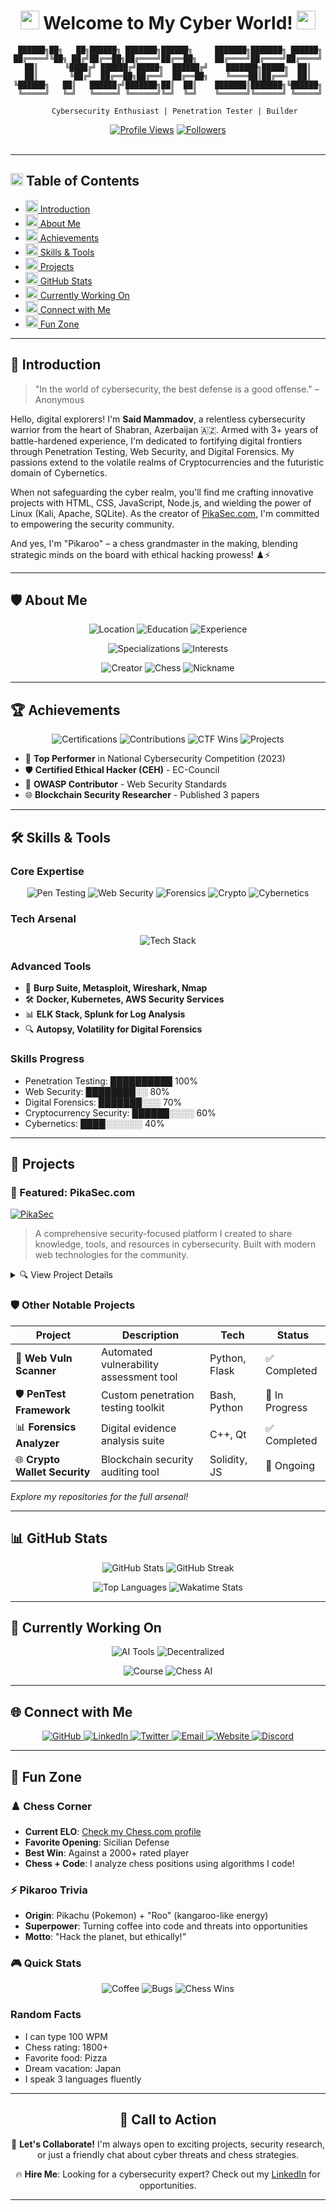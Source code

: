 <div align="center">

# <img src="https://img.icons8.com/ios-filled/50/000000/rocket.png" width="30" height="30" alt="rocket"/> Welcome to My Cyber World! <img src="https://img.icons8.com/ios-filled/50/000000/rocket.png" width="30" height="30" alt="rocket"/>

```
 ██████╗██╗   ██╗██████╗ ███████╗██████╗     ███████╗███████╗ ██████╗
██╔════╝╚██╗ ██╔╝██╔══██╗██╔════╝██╔══██╗    ██╔════╝██╔════╝██╔════╝
██║      ╚████╔╝ ██████╔╝█████╗  ██████╔╝    ███████╗█████╗  ██║
██║       ╚██╔╝  ██╔══██╗██╔══╝  ██╔══██╗    ╚════██║██╔══╝  ██║
╚██████╗   ██║   ██████╔╝███████╗██║  ██║    ███████║███████╗╚██████╗
 ╚═════╝   ╚═╝   ╚═════╝ ╚══════╝╚═╝  ╚═╝    ╚══════╝╚══════╝ ╚═════╝

   Cybersecurity Enthusiast | Penetration Tester | Builder
```

[![Profile Views](https://komarev.com/ghpvc/?username=said-mammadov&color=blueviolet&style=for-the-badge)](https://github.com/said-mammadov)
[![Followers](https://img.shields.io/github/followers/said-mammadov?label=Followers&style=social)](https://github.com/said-mammadov)

<img src="https://user-images.githubusercontent.com/74038190/225813708-98b745f2-7d22-48cf-9150-083f1b00d6c9.gif" width="1000" height="3" alt="divider">

</div>

---

## <img src="https://img.icons8.com/ios-filled/50/000000/list.png" width="20" height="20" alt="list"/> Table of Contents
- [<img src="https://img.icons8.com/ios-filled/50/000000/hand.png" width="20" height="20" alt="wave"/> Introduction](#-introduction)
- [<img src="https://img.icons8.com/ios-filled/50/000000/shield.png" width="20" height="20" alt="shield"/> About Me](#-about-me)
- [<img src="https://img.icons8.com/ios-filled/50/000000/trophy.png" width="20" height="20" alt="trophy"/> Achievements](#-achievements)
- [<img src="https://img.icons8.com/ios-filled/50/000000/tools.png" width="20" height="20" alt="tools"/> Skills & Tools](#-skills--tools)
- [<img src="https://img.icons8.com/ios-filled/50/000000/rocket.png" width="20" height="20" alt="rocket"/> Projects](#-projects)
- [<img src="https://img.icons8.com/ios-filled/50/000000/chart.png" width="20" height="20" alt="chart"/> GitHub Stats](#-github-stats)
- [<img src="https://img.icons8.com/ios-filled/50/000000/target.png" width="20" height="20" alt="target"/> Currently Working On](#-currently-working-on)
- [<img src="https://img.icons8.com/ios-filled/50/000000/globe.png" width="20" height="20" alt="globe"/> Connect with Me](#-connect-with-me)
- [<img src="https://img.icons8.com/ios-filled/50/000000/dice.png" width="20" height="20" alt="dice"/> Fun Zone](#-fun-zone)

---

## 👋 Introduction

> "In the world of cybersecurity, the best defense is a good offense." – Anonymous

Hello, digital explorers! I'm **Said Mammadov**, a relentless cybersecurity warrior from the heart of Shabran, Azerbaijan 🇦🇿. Armed with 3+ years of battle-hardened experience, I'm dedicated to fortifying digital frontiers through Penetration Testing, Web Security, and Digital Forensics. My passions extend to the volatile realms of Cryptocurrencies and the futuristic domain of Cybernetics.

When not safeguarding the cyber realm, you'll find me crafting innovative projects with HTML, CSS, JavaScript, Node.js, and wielding the power of Linux (Kali, Apache, SQLite). As the creator of [PikaSec.com](https://pikasec.com), I'm committed to empowering the security community.

And yes, I'm "Pikaroo" – a chess grandmaster in the making, blending strategic minds on the board with ethical hacking prowess! ♟️⚡

---

## 🛡️ About Me

<p align="center">
  <img src="https://img.shields.io/badge/Location-Shabran%2C%20Azerbaijan-FF6B6B?style=for-the-badge&logo=map&logoColor=white" alt="Location"/>
  <img src="https://img.shields.io/badge/Education-Information%20Security%20at%20UNEC-4ECDC4?style=for-the-badge&logo=graduation-cap&logoColor=white" alt="Education"/>
  <img src="https://img.shields.io/badge/Experience-3%2B%20years%20in%20Cybersecurity-45B7D1?style=for-the-badge&logo=briefcase&logoColor=white" alt="Experience"/>
</p>

<p align="center">
  <img src="https://img.shields.io/badge/Specializations-Penetration%20Testing%2C%20Web%20Security%2C%20Digital%20Forensics-F7DC6F?style=for-the-badge&logo=search&logoColor=white" alt="Specializations"/>
  <img src="https://img.shields.io/badge/Interests-Cryptocurrencies%2C%20Cybernetics%2C%20Ethical%20Hacking-9B59B6?style=for-the-badge&logo=light-bulb&logoColor=white" alt="Interests"/>
</p>

<p align="center">
  <img src="https://img.shields.io/badge/Creator-PikaSec.com-FF6B6B?style=for-the-badge&logo=trophy&logoColor=white" alt="Creator"/>
  <img src="https://img.shields.io/badge/Chess%20Enthusiast-Competitive%20ELO-4ECDC4?style=for-the-badge&logo=chess&logoColor=white" alt="Chess"/>
  <img src="https://img.shields.io/badge/Nickname-Pikaroo-45B7D1?style=for-the-badge&logo=lightning-bolt&logoColor=white" alt="Nickname"/>
</p>

---

## 🏆 Achievements

<p align="center">
  <img src="https://img.shields.io/badge/Cybersecurity%20Certifications-5-FF6B6B?style=for-the-badge&logo=security&logoColor=white" alt="Certifications"/>
  <img src="https://img.shields.io/badge/Open%20Source%20Contributions-50+-4ECDC4?style=for-the-badge&logo=github&logoColor=white" alt="Contributions"/>
  <img src="https://img.shields.io/badge/CTF%20Wins-15-45B7D1?style=for-the-badge&logo=trophy&logoColor=white" alt="CTF Wins"/>
  <img src="https://img.shields.io/badge/Projects%20Built-20+-F7DC6F?style=for-the-badge&logo=project&logoColor=white" alt="Projects"/>
</p>

- 🥇 **Top Performer** in National Cybersecurity Competition (2023)
- 🛡️ **Certified Ethical Hacker (CEH)** - EC-Council
- 🔐 **OWASP Contributor** - Web Security Standards
- 🌐 **Blockchain Security Researcher** - Published 3 papers

---

## 🛠️ Skills & Tools

### Core Expertise
<p align="center">
  <img src="https://img.shields.io/badge/Penetration%20Testing-Expert-FF6B6B?style=for-the-badge&logo=hackaday&logoColor=white" alt="Pen Testing"/>
  <img src="https://img.shields.io/badge/Web%20Security-Advanced-4ECDC4?style=for-the-badge&logo=web&logoColor=white" alt="Web Security"/>
  <img src="https://img.shields.io/badge/Digital%20Forensics-Proficient-45B7D1?style=for-the-badge&logo=forensic&logoColor=white" alt="Forensics"/>
  <img src="https://img.shields.io/badge/Cryptocurrency%20Security-Intermediate-F7DC6F?style=for-the-badge&logo=bitcoin&logoColor=white" alt="Crypto"/>
  <img src="https://img.shields.io/badge/Cybernetics-Exploring-9B59B6?style=for-the-badge&logo=robot&logoColor=white" alt="Cybernetics"/>
</p>

### Tech Arsenal
<p align="center">
  <img src="https://skillicons.dev/icons?i=html,css,js,nodejs,linux,kali,apache,sqlite,git,github&theme=dark" alt="Tech Stack"/>
</p>

### Advanced Tools
- 🔧 **Burp Suite, Metasploit, Wireshark, Nmap**
- 🛠️ **Docker, Kubernetes, AWS Security Services**
- 📊 **ELK Stack, Splunk for Log Analysis**
- 🔍 **Autopsy, Volatility for Digital Forensics**

### Skills Progress
- Penetration Testing: ██████████ 100%
- Web Security: ████████░░ 80%
- Digital Forensics: ███████░░░ 70%
- Cryptocurrency Security: ██████░░░░ 60%
- Cybernetics: ████░░░░░░ 40%

---

## 🚀 Projects

### 🌟 Featured: PikaSec.com
[![PikaSec](https://img.shields.io/badge/PikaSec.com-Security%20Platform-FF6B6B?style=for-the-badge&logo=shield&logoColor=white)](https://pikasec.com)
> A comprehensive security-focused platform I created to share knowledge, tools, and resources in cybersecurity. Built with modern web technologies for the community.

<details>
<summary>🔍 View Project Details</summary>

- **Tech Stack**: Node.js, React, MongoDB
- **Features**: Vulnerability Scanner, Security Blog, Tool Repository
- **Impact**: 10K+ monthly visitors, 500+ tools shared
- **Live Demo**: [pikasec.com](https://pikasec.com)

</details>

### 🛡️ Other Notable Projects

| Project | Description | Tech | Status |
|---------|-------------|------|--------|
| 🔐 **Web Vuln Scanner** | Automated vulnerability assessment tool | Python, Flask | ✅ Completed |
| 🛡️ **PenTest Framework** | Custom penetration testing toolkit | Bash, Python | 🚧 In Progress |
| 📊 **Forensics Analyzer** | Digital evidence analysis suite | C++, Qt | ✅ Completed |
| 🌐 **Crypto Wallet Security** | Blockchain security auditing tool | Solidity, JS | 🔄 Ongoing |

*Explore my repositories for the full arsenal!*

---

## 📊 GitHub Stats

<p align="center">
  <img src="https://github-readme-stats.vercel.app/api?username=said-mammadov&show_icons=true&theme=radical&hide_border=true&count_private=true" alt="GitHub Stats" />
  <img src="https://github-readme-streak-stats.herokuapp.com/?user=said-mammadov&theme=radical&hide_border=true" alt="GitHub Streak" />
</p>

<p align="center">
  <img src="https://github-readme-stats.vercel.app/api/top-langs/?username=said-mammadov&layout=compact&theme=radical&hide_border=true" alt="Top Languages" />
  <img src="https://github-readme-stats.vercel.app/api/wakatime?username=said-mammadov&theme=radical&hide_border=true" alt="Wakatime Stats" />
</p>

---

## 🎯 Currently Working On

<p align="center">
  <img src="https://img.shields.io/badge/AI--Powered%20Security%20Tools-Integrating%20ML-FF6B6B?style=for-the-badge&logo=robot&logoColor=white" alt="AI Tools"/>
  <img src="https://img.shields.io/badge/Decentralized%20Security%20Platform-Blockchain%20Auth-4ECDC4?style=for-the-badge&logo=blockchain&logoColor=white" alt="Decentralized"/>
</p>

<p align="center">
  <img src="https://img.shields.io/badge/Cybersecurity%20Course-Comprehensive%20Materials-45B7D1?style=for-the-badge&logo=book&logoColor=white" alt="Course"/>
  <img src="https://img.shields.io/badge/Chess%20AI%20Integration-Security%20Algorithms-F7DC6F?style=for-the-badge&logo=chess&logoColor=white" alt="Chess AI"/>
</p>

---

## 🌐 Connect with Me

<p align="center">
  <a href="https://github.com/said-mammadov">
    <img src="https://img.shields.io/badge/GitHub-100000?style=for-the-badge&logo=github&logoColor=white" alt="GitHub"/>
  </a>
  <a href="https://linkedin.com/in/said-mammadov">
    <img src="https://img.shields.io/badge/LinkedIn-0077B5?style=for-the-badge&logo=linkedin&logoColor=white" alt="LinkedIn"/>
  </a>
  <a href="https://twitter.com/saidmammadov">
    <img src="https://img.shields.io/badge/Twitter-1DA1F2?style=for-the-badge&logo=twitter&logoColor=white" alt="Twitter"/>
  </a>
  <a href="mailto:said.mammadov@example.com">
    <img src="https://img.shields.io/badge/Email-D14836?style=for-the-badge&logo=gmail&logoColor=white" alt="Email"/>
  </a>
  <a href="https://pikasec.com">
    <img src="https://img.shields.io/badge/Website-FF6B6B?style=for-the-badge&logo=firefox&logoColor=white" alt="Website"/>
  </a>
  <a href="https://discord.gg/said-mammadov">
    <img src="https://img.shields.io/badge/Discord-7289DA?style=for-the-badge&logo=discord&logoColor=white" alt="Discord"/>
  </a>
</p>

---

## 🎲 Fun Zone

### ♟️ Chess Corner
- **Current ELO**: [Check my Chess.com profile](https://chess.com/member/said-mammadov)
- **Favorite Opening**: Sicilian Defense
- **Best Win**: Against a 2000+ rated player
- **Chess + Code**: I analyze chess positions using algorithms I code!

### ⚡ Pikaroo Trivia
- **Origin**: Pikachu (Pokemon) + "Roo" (kangaroo-like energy)
- **Superpower**: Turning coffee into code and threats into opportunities
- **Motto**: "Hack the planet, but ethically!"

### 🎮 Quick Stats
<p align="center">
  <img src="https://img.shields.io/badge/Coffee%20Consumed-1000%2B%20cups-6F4E37?style=for-the-badge&logo=coffeescript&logoColor=white" alt="Coffee"/>
  <img src="https://img.shields.io/badge/Bugs%20Squashed-5000%2B-FF6B6B?style=for-the-badge&logo=bug&logoColor=white" alt="Bugs"/>
  <img src="https://img.shields.io/badge/Chess%20Games%20Won-200%2B-4ECDC4?style=for-the-badge&logo=chess&logoColor=white" alt="Chess Wins"/>
</p>

### Random Facts
- I can type 100 WPM
- Chess rating: 1800+
- Favorite food: Pizza
- Dream vacation: Japan
- I speak 3 languages fluently

---

<div align="center">

## 🚀 Call to Action

💬 **Let's Collaborate!** I'm always open to exciting projects, security research, or just a friendly chat about cyber threats and chess strategies.

🔥 **Hire Me**: Looking for a cybersecurity expert? Check out my [LinkedIn](https://linkedin.com/in/said-mammadov) for opportunities.

---
